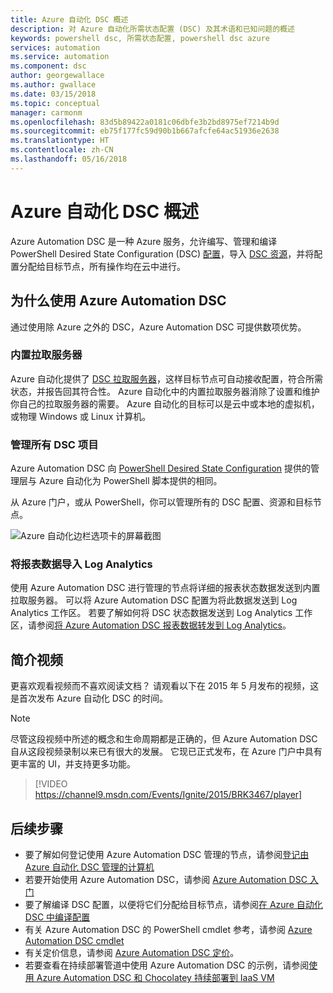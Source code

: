 ```yaml
---
title: Azure 自动化 DSC 概述
description: 对 Azure 自动化所需状态配置 (DSC) 及其术语和已知问题的概述
keywords: powershell dsc, 所需状态配置, powershell dsc azure
services: automation
ms.service: automation
ms.component: dsc
author: georgewallace
ms.author: gwallace
ms.date: 03/15/2018
ms.topic: conceptual
manager: carmonm
ms.openlocfilehash: 83d5b89422a0181c06dbfe3b2bd8975ef7214b9d
ms.sourcegitcommit: eb75f177fc59d90b1b667afcfe64ac51936e2638
ms.translationtype: HT
ms.contentlocale: zh-CN
ms.lasthandoff: 05/16/2018
---
```

# <a name="azure-automation-dsc-overview"></a>Azure 自动化 DSC 概述

Azure Automation DSC 是一种 Azure 服务，允许编写、管理和编译 PowerShell Desired State Configuration (DSC) [配置](https://msdn.microsoft.com/powershell/dsc/configurations)，导入 [DSC 资源](https://msdn.microsoft.com/powershell/dsc/resources)，并将配置分配给目标节点，所有操作均在云中进行。

## <a name="why-use-azure-automation-dsc"></a>为什么使用 Azure Automation DSC

通过使用除 Azure 之外的 DSC，Azure Automation DSC 可提供数项优势。

### <a name="built-in-pull-server"></a>内置拉取服务器

Azure 自动化提供了 [DSC 拉取服务器](https://msdn.microsoft.com/powershell/dsc/pullserver)，这样目标节点可自动接收配置，符合所需状态，并报告回其符合性。
Azure 自动化中的内置拉取服务器消除了设置和维护你自己的拉取服务器的需要。
Azure 自动化的目标可以是云中或本地的虚拟机，或物理 Windows 或 Linux 计算机。

### <a name="management-of-all-your-dsc-artifacts"></a>管理所有 DSC 项目

Azure Automation DSC 向 [PowerShell Desired State Configuration](https://msdn.microsoft.com/powershell/dsc/overview) 提供的管理层与 Azure 自动化为 PowerShell 脚本提供的相同。

从 Azure 门户，或从 PowerShell，你可以管理所有的 DSC 配置、资源和目标节点。

![Azure 自动化边栏选项卡的屏幕截图](./media/automation-dsc-overview/azure-automation-blade.png)

### <a name="import-reporting-data-into-log-analytics"></a>将报表数据导入 Log Analytics

使用 Azure Automation DSC 进行管理的节点将详细的报表状态数据发送到内置拉取服务器。
可以将 Azure Automation DSC 配置为将此数据发送到 Log Analytics 工作区。
若要了解如何将 DSC 状态数据发送到 Log Analytics 工作区，请参阅[将 Azure Automation DSC 报表数据转发到 Log Analytics](automation-dsc-diagnostics.md)。

## <a name="introduction-video"></a>简介视频

更喜欢观看视频而不喜欢阅读文档？ 请观看以下在 2015 年 5 月发布的视频，这是首次发布 Azure 自动化 DSC 的时间。

>[!NOTE]
>尽管这段视频中所述的概念和生命周期都是正确的，但 Azure Automation DSC 自从这段视频录制以来已有很大的发展。
>它现已正式发布，在 Azure 门户中具有更丰富的 UI，并支持更多功能。

> [!VIDEO https://channel9.msdn.com/Events/Ignite/2015/BRK3467/player]

## <a name="next-steps"></a>后续步骤

* 要了解如何登记使用 Azure Automation DSC 管理的节点，请参阅[登记由 Azure 自动化 DSC 管理的计算机](automation-dsc-onboarding.md)
* 若要开始使用 Azure Automation DSC，请参阅 [Azure Automation DSC 入门](automation-dsc-getting-started.md)
* 要了解编译 DSC 配置，以便将它们分配给目标节点，请参阅[在 Azure 自动化 DSC 中编译配置](automation-dsc-compile.md)
* 有关 Azure Automation DSC 的 PowerShell cmdlet 参考，请参阅 [Azure Automation DSC cmdlet](/powershell/module/azurerm.automation/#automation)
* 有关定价信息，请参阅 [Azure Automation DSC 定价](https://azure.microsoft.com/pricing/details/automation/)。
* 若要查看在持续部署管道中使用 Azure Automation DSC 的示例，请参阅[使用 Azure Automation DSC 和 Chocolatey 持续部署到 IaaS VM](automation-dsc-cd-chocolatey.md)
